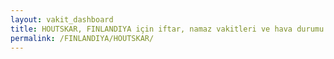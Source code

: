 ```yaml
---
layout: vakit_dashboard
title: HOUTSKAR, FINLANDIYA için iftar, namaz vakitleri ve hava durumu - ilçe/eyalet seç
permalink: /FINLANDIYA/HOUTSKAR/
---
```


<script type="text/javascript">
  var GLOBAL_COUNTRY = 'FINLANDIYA';
  var GLOBAL_CITY = 'HOUTSKAR';
  var GLOBAL_STATE = '';
  var lat = 72;
  var lon = 21;
</script>
